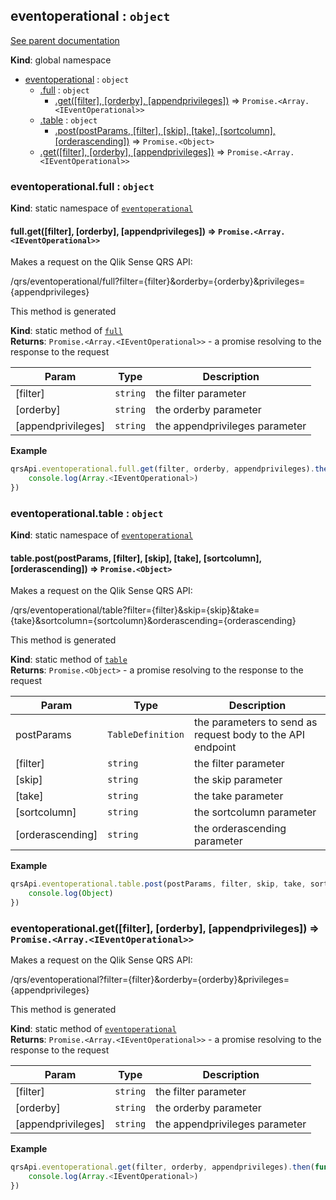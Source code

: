 <a name="eventoperational"></a>
## eventoperational : <code>object</code>
[See parent documentation](qrs.md)

**Kind**: global namespace  

* [eventoperational](#eventoperational) : <code>object</code>
  * [.full](#eventoperational.full) : <code>object</code>
    * [.get([filter], [orderby], [appendprivileges])](#eventoperational.full.get) ⇒ <code>Promise.&lt;Array.&lt;IEventOperational&gt;&gt;</code>
  * [.table](#eventoperational.table) : <code>object</code>
    * [.post(postParams, [filter], [skip], [take], [sortcolumn], [orderascending])](#eventoperational.table.post) ⇒ <code>Promise.&lt;Object&gt;</code>
  * [.get([filter], [orderby], [appendprivileges])](#eventoperational.get) ⇒ <code>Promise.&lt;Array.&lt;IEventOperational&gt;&gt;</code>

<a name="eventoperational.full"></a>
### eventoperational.full : <code>object</code>
**Kind**: static namespace of <code>[eventoperational](#eventoperational)</code>  
<a name="eventoperational.full.get"></a>
#### full.get([filter], [orderby], [appendprivileges]) ⇒ <code>Promise.&lt;Array.&lt;IEventOperational&gt;&gt;</code>
Makes a request on the Qlik Sense QRS API:

/qrs/eventoperational/full?filter={filter}&orderby={orderby}&privileges={appendprivileges}

This method is generated

**Kind**: static method of <code>[full](#eventoperational.full)</code>  
**Returns**: <code>Promise.&lt;Array.&lt;IEventOperational&gt;&gt;</code> - a promise resolving to the response to the request  

| Param | Type | Description |
| --- | --- | --- |
| [filter] | <code>string</code> | the filter parameter |
| [orderby] | <code>string</code> | the orderby parameter |
| [appendprivileges] | <code>string</code> | the appendprivileges parameter |

**Example**  
```javascript
qrsApi.eventoperational.full.get(filter, orderby, appendprivileges).then(function(Array.<IEventOperational>) {
    console.log(Array.<IEventOperational>)
})
```
<a name="eventoperational.table"></a>
### eventoperational.table : <code>object</code>
**Kind**: static namespace of <code>[eventoperational](#eventoperational)</code>  
<a name="eventoperational.table.post"></a>
#### table.post(postParams, [filter], [skip], [take], [sortcolumn], [orderascending]) ⇒ <code>Promise.&lt;Object&gt;</code>
Makes a request on the Qlik Sense QRS API:

/qrs/eventoperational/table?filter={filter}&skip={skip}&take={take}&sortcolumn={sortcolumn}&orderascending={orderascending}

This method is generated

**Kind**: static method of <code>[table](#eventoperational.table)</code>  
**Returns**: <code>Promise.&lt;Object&gt;</code> - a promise resolving to the response to the request  

| Param | Type | Description |
| --- | --- | --- |
| postParams | <code>TableDefinition</code> | the parameters to send as request body to the API endpoint |
| [filter] | <code>string</code> | the filter parameter |
| [skip] | <code>string</code> | the skip parameter |
| [take] | <code>string</code> | the take parameter |
| [sortcolumn] | <code>string</code> | the sortcolumn parameter |
| [orderascending] | <code>string</code> | the orderascending parameter |

**Example**  
```javascript
qrsApi.eventoperational.table.post(postParams, filter, skip, take, sortcolumn, orderascending).then(function(Object) {
    console.log(Object)
})
```
<a name="eventoperational.get"></a>
### eventoperational.get([filter], [orderby], [appendprivileges]) ⇒ <code>Promise.&lt;Array.&lt;IEventOperational&gt;&gt;</code>
Makes a request on the Qlik Sense QRS API:

/qrs/eventoperational?filter={filter}&orderby={orderby}&privileges={appendprivileges}

This method is generated

**Kind**: static method of <code>[eventoperational](#eventoperational)</code>  
**Returns**: <code>Promise.&lt;Array.&lt;IEventOperational&gt;&gt;</code> - a promise resolving to the response to the request  

| Param | Type | Description |
| --- | --- | --- |
| [filter] | <code>string</code> | the filter parameter |
| [orderby] | <code>string</code> | the orderby parameter |
| [appendprivileges] | <code>string</code> | the appendprivileges parameter |

**Example**  
```javascript
qrsApi.eventoperational.get(filter, orderby, appendprivileges).then(function(Array.<IEventOperational>) {
    console.log(Array.<IEventOperational>)
})
```
